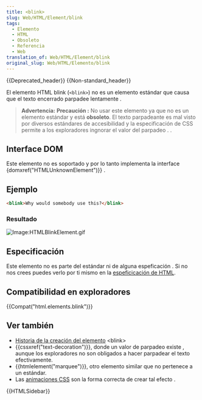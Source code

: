 ```yaml
---
title: <blink>
slug: Web/HTML/Element/blink
tags:
  - Elemento
  - HTML
  - Obsoleto
  - Referencia
  - Web
translation_of: Web/HTML/Element/blink
original_slug: Web/HTML/Elemento/blink
---
```


{{Deprecated_header}} {{Non-standard_header}}

El elemento HTML blink (`<blink>`) no es un elemento estándar que causa que el texto encerrado parpadee lentamente .

> **Advertencia:** **Precaución :** No usar este elemento ya que no es un elemento estándar y está **obsoleto**. El texto parpadeante es mal visto por diversos estándares de accesibilidad y la especificación de CSS permite a los exploradores ingnorar el valor del parpadeo . .

## Interface DOM

Este elemento no es soportado y por lo tanto implementa la interface {domxref("HTMLUnknownElement")}} .

## Ejemplo

```html
<blink>Why would somebody use this?</blink>
```

### Resultado

![Image:HTMLBlinkElement.gif](/@api/deki/files/247/=HTMLBlinkElement.gif)

## Especificación

Este elemento no es parte del estándar ni de alguna espeficación . Si no nos crees puedes verlo por ti mismo en la [espeficicación de HTML](http://www.whatwg.org/specs/web-apps/current-work/multipage/obsolete.html#non-conforming-features).

## Compatibilidad en exploradores

{{Compat("html.elements.blink")}}

## Ver también

- [Historia de la creación del elemento](http://www.montulli.org/theoriginofthe%3Cblink%3Etag) \<blink>
- {{cssxref("text-decoration")}}, donde un valor de parpadeo existe , aunque los exploradores no son obligados a hacer parpadear el texto efectivamente.
- {{htmlelement("marquee")}}, otro elemento similar que no pertenece a un estándar.
- Las [animaciones CSS](/es/docs/Web/CSS/CSS_Animations/Usando_animaciones_CSS) son la forma correcta de crear tal efecto .

{{HTMLSidebar}}
